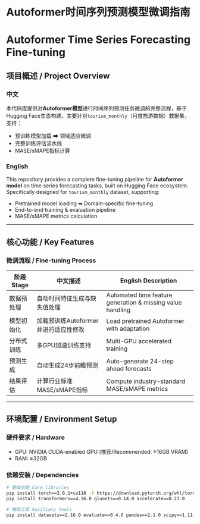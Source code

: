 # Autoformer时间序列预测模型微调指南  
# Autoformer Time Series Forecasting Fine-tuning

## 项目概述 / Project Overview

### 中文
本代码库提供对**Autoformer模型**进行时间序列预测任务微调的完整流程，基于Hugging Face生态构建。主要针对`tourism_monthly`（月度旅游数据）数据集，支持：
- 预训练模型加载 ➡ 领域适应微调
- 完整训练评估流水线
- MASE/sMAPE指标计算

### English
This repository provides a complete fine-tuning pipeline for **Autoformer model** on time series forecasting tasks, built on Hugging Face ecosystem. Specifically designed for `tourism_monthly` dataset, supporting:
- Pretrained model loading ➡ Domain-specific fine-tuning
- End-to-end training & evaluation pipeline
- MASE/sMAPE metrics calculation

---

## 核心功能 / Key Features

### 微调流程 / Fine-tuning Process

| 阶段 Stage        | 中文描述                              | English Description                          |
|-------------------|---------------------------------------|----------------------------------------------|
| 数据预处理         | 自动时间特征生成与缺失值处理          | Automated time feature generation & missing value handling |
| 模型初始化         | 加载预训练Autoformer并进行适应性修改  | Load pretrained Autoformer with adaptation    |
| 分布式训练         | 多GPU加速训练支持                     | Multi-GPU accelerated training               |
| 预测生成           | 自动生成24步前瞻预测                  | Auto-generate 24-step ahead forecasts        |
| 结果评估           | 计算行业标准MASE/sMAPE指标            | Compute industry-standard MASE/sMAPE metrics |

---

## 环境配置 / Environment Setup

### 硬件要求 / Hardware
- GPU: NVIDIA CUDA-enabled GPU (推荐/Recommended: ≥16GB VRAM)
- RAM: ≥32GB

### 依赖安装 / Dependencies
```bash
# 基础依赖 Core libraries
pip install torch==2.0.1+cu118 -f https://download.pytorch.org/whl/torch_stable.html
pip install transformers==4.36.0 gluonts==0.14.0 accelerate==0.27.0

# 辅助工具 Auxiliary tools
pip install datasets==2.16.0 evaluate==0.4.0 pandas==2.1.0 scipy==1.11.0

